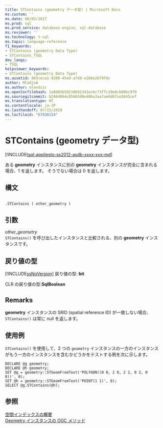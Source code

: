 ```yaml
---
title: STContains (geometry データ型) | Microsoft Docs
ms.custom: ''
ms.date: 08/03/2017
ms.prod: sql
ms.prod_service: database-engine, sql-database
ms.reviewer: ''
ms.technology: t-sql
ms.topic: language-reference
f1_keywords:
- STContains (geometry Data Type)
- STContains_TSQL
dev_langs:
- TSQL
helpviewer_keywords:
- STContains (geometry Data Type)
ms.assetid: 865ceca1-9200-45ed-a7d8-e286e2679fdc
author: MladjoA
ms.author: mlandzic
ms.openlocfilehash: 1a8d85b5823d692343acbc73ffc10e0cb08bc9f9
ms.sourcegitcommit: b2464064c0566590e486a3aafae6d67ce2645cef
ms.translationtype: HT
ms.contentlocale: ja-JP
ms.lasthandoff: 07/15/2019
ms.locfileid: "67930154"
---
```

# <a name="stcontains-geometry-data-type"></a>STContains (geometry データ型)
[!INCLUDE[tsql-appliesto-ss2012-asdb-xxxx-xxx-md](../../includes/tsql-appliesto-ss2012-asdb-xxxx-xxx-md.md)]

ある **geometry** インスタンスに別の **geometry** インスタンスが完全に含まれる場合、1 を返します。 そうでない場合は 0 を返します。
  
## <a name="syntax"></a>構文  
  
```  
  
.STContains ( other_geometry )  
```  
  
## <a name="arguments"></a>引数  
 *other_geometry*  
 `STContains()` を呼び出したインスタンスと比較される、別の **geometry** インスタンスです。  
  
## <a name="return-types"></a>戻り値の型  
 [!INCLUDE[ssNoVersion](../../includes/ssnoversion-md.md)] 戻り値の型: **bit**  
  
 CLR の戻り値の型:**SqlBoolean**  
  
## <a name="remarks"></a>Remarks  
 **geometry** インスタンスの SRID (spatial reference ID) が一致しない場合、`STContains()` は常に null を返します。  
  
## <a name="examples"></a>使用例  
 `STContains()` を使用して、2 つの `geometry` インスタンスの一方のインスタンスがもう一方のインスタンスを含むかどうかをテストする例を次に示します。  
  
```  
DECLARE @g geometry;  
DECLARE @h geometry;  
SET @g = geometry::STGeomFromText('POLYGON((0 0, 2 0, 2 2, 0 2, 0 0))', 0);  
SET @h = geometry::STGeomFromText('POINT(1 1)', 0);  
SELECT @g.STContains(@h);  
```  
  
## <a name="see-also"></a>参照  
 [空間インデックスの概要](../../relational-databases/spatial/spatial-indexes-overview.md)   
 [Geometry インスタンスの OGC メソッド](../../t-sql/spatial-geometry/ogc-methods-on-geometry-instances.md)  
  
  

